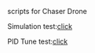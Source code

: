 scripts for Chaser Drone

Simulation test:[click](https://youtu.be/aC_B5OBd8Zw) 

PID Tune test:[click](https://www.youtube.com/watch?v=t4FnBJclHZw)